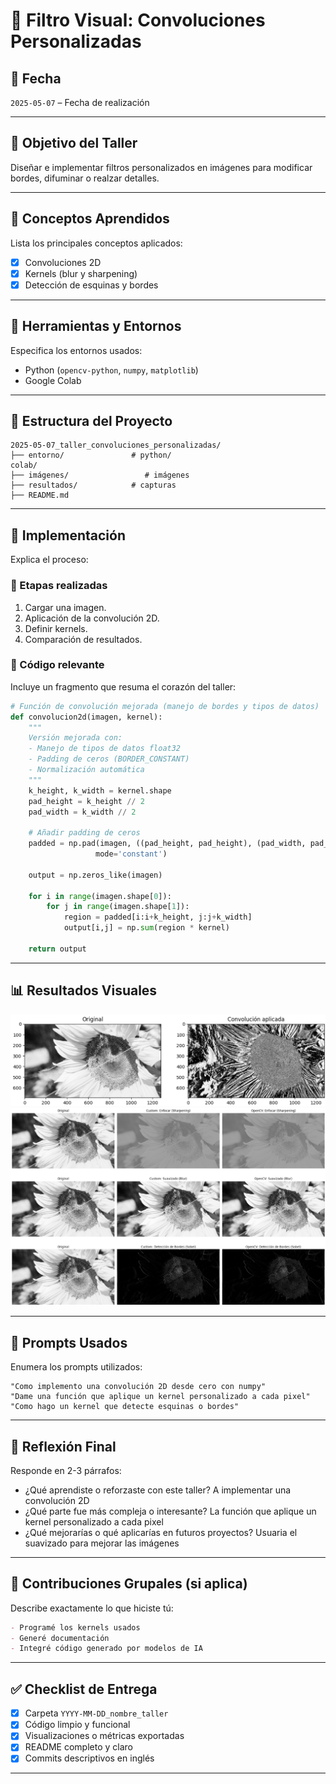 # 🧪 Filtro Visual: Convoluciones Personalizadas

## 📅 Fecha
`2025-05-07` – Fecha de realización

---

## 🎯 Objetivo del Taller
Diseñar e implementar filtros personalizados en imágenes para modificar bordes, difuminar o realzar detalles.

---

## 🧠 Conceptos Aprendidos

Lista los principales conceptos aplicados:

- [x] Convoluciones 2D
- [x] Kernels (blur y sharpening)
- [x] Detección de esquinas y bordes

---

## 🔧 Herramientas y Entornos

Especifica los entornos usados:

- Python (`opencv-python`, `numpy`, `matplotlib`)
- Google Colab


---

## 📁 Estructura del Proyecto

```
2025-05-07_taller_convoluciones_personalizadas/
├── entorno/               # python/ 
colab/
├── imágenes/                 # imágenes
├── resultados/            # capturas
├── README.md
```

---

## 🧪 Implementación

Explica el proceso:

### 🔹 Etapas realizadas
1. Cargar una imagen.
2. Aplicación de la convolución 2D.
3. Definir kernels.
4. Comparación de resultados.

### 🔹 Código relevante

Incluye un fragmento que resuma el corazón del taller:

```python
# Función de convolución mejorada (manejo de bordes y tipos de datos)
def convolucion2d(imagen, kernel):
    """
    Versión mejorada con:
    - Manejo de tipos de datos float32
    - Padding de ceros (BORDER_CONSTANT)
    - Normalización automática
    """
    k_height, k_width = kernel.shape
    pad_height = k_height // 2
    pad_width = k_width // 2

    # Añadir padding de ceros
    padded = np.pad(imagen, ((pad_height, pad_height), (pad_width, pad_width)),
                   mode='constant')

    output = np.zeros_like(imagen)

    for i in range(imagen.shape[0]):
        for j in range(imagen.shape[1]):
            region = padded[i:i+k_height, j:j+k_width]
            output[i,j] = np.sum(region * kernel)

    return output

```

---

## 📊 Resultados Visuales
![alt text](image.png)
![alt text](image-1.png)

---

## 🧩 Prompts Usados

Enumera los prompts utilizados:

```text
"Como implemento una convolución 2D desde cero con numpy"
"Dame una función que aplique un kernel personalizado a cada pixel"
"Como hago un kernel que detecte esquinas o bordes"
```


---

## 💬 Reflexión Final

Responde en 2-3 párrafos:

- ¿Qué aprendiste o reforzaste con este taller? A implementar una convolución 2D
- ¿Qué parte fue más compleja o interesante? La función que aplique un kernel personalizado a cada pixel
- ¿Qué mejorarías o qué aplicarías en futuros proyectos? Usuaria el suavizado para mejorar las imágenes

---

## 👥 Contribuciones Grupales (si aplica)

Describe exactamente lo que hiciste tú:

```markdown
- Programé los kernels usados
- Generé documentación
- Integré código generado por modelos de IA
```

---

## ✅ Checklist de Entrega

- [x] Carpeta `YYYY-MM-DD_nombre_taller`
- [x] Código limpio y funcional
- [x] Visualizaciones o métricas exportadas
- [x] README completo y claro
- [x] Commits descriptivos en inglés

---